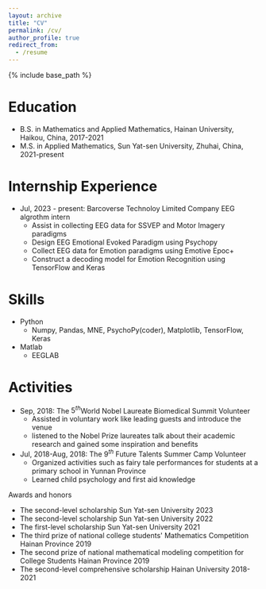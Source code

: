 ```yaml
---
layout: archive
title: "CV"
permalink: /cv/
author_profile: true
redirect_from:
  - /resume
---
```


{% include base_path %}

Education
======
* B.S. in Mathematics and Applied Mathematics, Hainan University, Haikou, China, 2017-2021
* M.S. in Applied Mathematics, Sun Yat-sen University, Zhuhai, China, 2021-present

Internship Experience
======
* Jul, 2023 - present:  Barcoverse Technoloy Limited Company  EEG algrothm intern
  * Assist in collecting EEG data for SSVEP and Motor Imagery paradigms
  * Design EEG Emotional Evoked Paradigm using Psychopy
  * Collect EEG data for Emotion paradigms using Emotive Epoc+
  * Construct a decoding model for Emotion Recognition using TensorFlow and Keras
  
Skills
======
* Python
  * Numpy, Pandas, MNE, PsychoPy(coder), Matplotlib, TensorFlow, Keras
* Matlab
  * EEGLAB

Activities
======
* Sep, 2018: The $5^{th}$World Nobel Laureate Biomedical Summit  Volunteer
  * Assisted in voluntary work like leading guests and introduce the venue
  * listened to the Nobel Prize laureates talk about their academic research and gained some inspiration and
benefits
* Jul, 2018-Aug, 2018: The $9^{th}$ Future Talents Summer Camp  Volunteer
  * Organized activities such as fairy tale performances for students at a primary school in Yunnan Province
  * Learned child psychology and first aid knowledge  

Awards and honors
* The second-level scholarship  Sun Yat-sen University  2023
* The second-level scholarship  Sun Yat-sen University  2022
* The first-level scholarship  Sun Yat-sen University  2021
* The third prize of national college students' Mathematics Competition  Hainan Province  2019
* The second prize of national mathematical modeling competition for College Students  Hainan Province  2019
* The second-level comprehensive scholarship  Hainan University  2018-2021


<!-- Publications
======
  <ul>{% for post in site.publications %}
    {% include archive-single-cv.html %}
  {% endfor %}</ul>
  
Talks
======
  <ul>{% for post in site.talks %}
    {% include archive-single-talk-cv.html %}
  {% endfor %}</ul>
  
Teaching
======
  <ul>{% for post in site.teaching %}
    {% include archive-single-cv.html %}
  {% endfor %}</ul>
  
Service and leadership
======
* Currently signed in to 43 different slack teams -->
